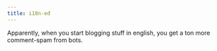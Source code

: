 ```yaml
---
title: i18n-ed
---
```


Apparently, when you start blogging stuff in english, you get a ton more
comment-spam from bots.

